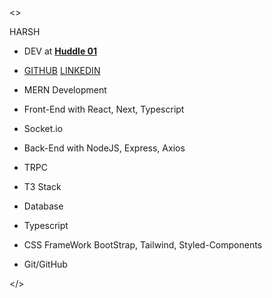 <> 

   HARSH 
   
 - DEV at **[Huddle 01](https://huddle01.com/)**

- [GITHUB](https://github.com/harry-sketch)
[LINKEDIN](https://www.linkedin.com/in/harsh-vardhan-bisht-9600b0209/)

- MERN Development 
- Front-End with React, Next, Typescript
- Socket.io
- Back-End with NodeJS, Express, Axios
- TRPC
- T3 Stack
- Database
- Typescript
- CSS FrameWork BootStrap, Tailwind, Styled-Components
- Git/GitHub 

</>
